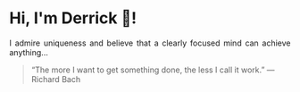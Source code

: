 # Hi, I'm Derrick 👋!
<p align="justify">I admire uniqueness and believe that a clearly focused mind can achieve anything...</p> 
<!-- #quote-start -->
<blockquote>&ldquo;The more I want to get something done, the less I call it work.&rdquo; &mdash; <footer>Richard Bach</footer></blockquote>
<!-- #quote-end -->
